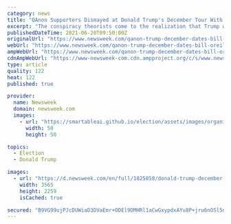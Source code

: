 ```yaml
---
category: news
title: "QAnon Supporters Dismayed at Donald Trump's December Tour With Bill O'Reilly"
excerpt: "The conspiracy theorists come to the realization that Trump will not be president by end of the year if he is touring the country with former Fox News host."
publishedDateTime: 2021-06-20T09:50:00Z
originalUrl: "https://www.newsweek.com/qanon-trump-december-dates-bill-oreilley-president-1602328"
webUrl: "https://www.newsweek.com/qanon-trump-december-dates-bill-oreilley-president-1602328"
ampWebUrl: "https://www.newsweek.com/qanon-trump-december-dates-bill-oreilley-president-1602328?amp=1"
cdnAmpWebUrl: "https://www-newsweek-com.cdn.ampproject.org/c/s/www.newsweek.com/qanon-trump-december-dates-bill-oreilley-president-1602328?amp=1"
type: article
quality: 122
heat: 122
published: true

provider:
  name: Newsweek
  domain: newsweek.com
  images:
    - url: "https://smartableai.github.io/election/assets/images/organizations/newsweek.com-50x50.jpg"
      width: 50
      height: 50

topics:
  - Election
  - Donald Trump

images:
  - url: "https://d.newsweek.com/en/full/1825858/donald-trump-december-qanon.jpg"
    width: 3565
    height: 2259
    isCached: true

secured: "B9VG99ujPJcDUWiaD3DVaEmr+ODEl9DMHRl1aCwGxypdxAYu8P+jru6nOSl5dY0JMc4j+DTNKAcKKk3AI6nwIA4AV7n0e/b8HofluFvtVELN9qOnoAu4K7JzFzkF+alE97ymX8NGr4wLcpNPb7i4glEupMzAisFUp7swGhI8PmSmGxVizQTzfnZQgLnjRAwknNJ1hF85gteGfnrHtPFn2oQTmTstKCBL3GBDRjIw3FnbuPD8wyUfmV/wFfZgG21W/XMXQP9IxkY5S19H6kcPgLfOIJmbGefe0yQxDT0z01OB9WbaDirqYgQ32e6Fb4t3pKoCze+SZ4KKBbellHUjdGQBp66ECaol3hQMDnFtRY4=;a8e4kC3G2eyAevHusJnW+w=="
---
```


